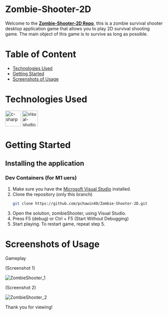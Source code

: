 # **Zombie-Shooter-2D**

Welcome to the **[Zombie-Shooter-2D Repo](https://github.com/pchawin40/Zombie-Shooter-2D)**, this is a zombie survival shooter desktop application game that allows you to play
2D survival shooting game. The main object of this game is to survive as long as possible.

# Table of Content

- [Technologies Used](#techonologies-used)
- [Getting Started](#getting-started)
- [Screenshots of Usage](#screenshots-of-usage)

# Technologies Used
<img src="https://cdn.jsdelivr.net/gh/devicons/devicon/icons/csharp/csharp-original.svg" alt="c-sharp" width="50"/> <img src="https://cdn.jsdelivr.net/gh/devicons/devicon/icons/visualstudio/visualstudio-plain-wordmark.svg" alt="visual-studio" width="50"/>


# Getting Started
## Installing the application
### Dev Containers (for M1 uers)

1. Make sure you have the [Microsoft Visual Studio](https://visualstudio.microsoft.com/) installed.
2. Clone the repository (only this branch)
   ```bash
   git clone https://github.com/pchawin40/Zombie-Shooter-2D.git
   ```
4. Open the solution, zombieShooter, using Visual Studio.
6. Press F5 (debug) or Ctrl + F5 (Start Without Debugging)
7. Start playing. To restart game, repeat step 5.

# Screenshots of Usage

Gameplay

(Screenshot 1)

![ZombieShooter_1](https://res.cloudinary.com/dfz7bzhoi/image/upload/v1672536348/ZombieShooter/ZombieShooter_1_esjirp.png)

(Screenshot 2)

![ZombieShooter_2](https://res.cloudinary.com/dfz7bzhoi/image/upload/v1672536348/ZombieShooter/ZombieShooter_2_n6pjq5.png)

Thank you for viewing!

